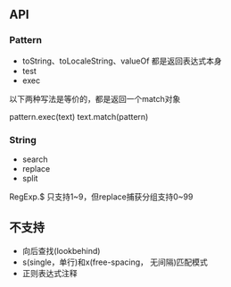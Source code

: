 ## API
### Pattern
- toString、toLocaleString、valueOf 都是返回表达式本身
- test
- exec


以下两种写法是等价的，都是返回一个match对象

pattern.exec(text)
text.match(pattern)

### String
- search
- replace
- split

RegExp.$ 只支持1~9，但replace捕获分组支持0~99

## 不支持
- 向后查找(lookbehind)
- s(single，单行)和x(free-spacing， 无间隔)匹配模式
- 正则表达式注释
